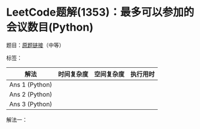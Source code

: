 # LeetCode题解(1353)：最多可以参加的会议数目(Python)

题目：[原题链接](https://leetcode-cn.com/problems/maximum-number-of-events-that-can-be-attended/)（中等）

标签：

| 解法           | 时间复杂度 | 空间复杂度 | 执行用时 |
| -------------- | ---------- | ---------- | -------- |
| Ans 1 (Python) |            |            |          |
| Ans 2 (Python) |            |            |          |
| Ans 3 (Python) |            |            |          |

解法一：

